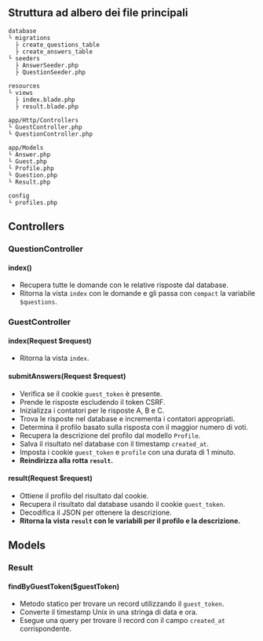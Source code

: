 ## Struttura ad albero dei file principali

```
database
└ migrations
  ├ create_questions_table
  ├ create_answers_table
└ seeders
  ├ AnswerSeeder.php
  ├ QuestionSeeder.php

resources
└ views
  ├ index.blade.php
  ├ result.blade.php

app/Http/Controllers
└ GuestController.php
└ QuestionController.php

app/Models
└ Answer.php
└ Guest.php
└ Profile.php
└ Question.php
└ Result.php

config
└ profiles.php
```

## Controllers

### QuestionController
#### index()
- Recupera tutte le domande con le relative risposte dal database.
- Ritorna la vista `index` con le domande e gli passa con `compact` la variabile `$questions`.

### GuestController
#### index(Request $request)
- Ritorna la vista `index`.

#### submitAnswers(Request $request)
- Verifica se il cookie `guest_token` è presente.
- Prende le risposte escludendo il token CSRF.
- Inizializza i contatori per le risposte A, B e C.
- Trova le risposte nel database e incrementa i contatori appropriati.
- Determina il profilo basato sulla risposta con il maggior numero di voti.
- Recupera la descrizione del profilo dal modello `Profile`.
- Salva il risultato nel database con il timestamp `created_at`.
- Imposta i cookie `guest_token` e `profile` con una durata di 1 minuto.
- <b>Reindirizza alla rotta `result`.</b>

#### result(Request $request)
- Ottiene il profilo del risultato dal cookie.
- Recupera il risultato dal database usando il cookie `guest_token`.
- Decodifica il JSON per ottenere la descrizione.
- <b>Ritorna la vista `result` con le variabili per il profilo e la descrizione.</b>

## Models

### Result
#### findByGuestToken($guestToken)
- Metodo statico per trovare un record utilizzando il `guest_token`.
- Converte il timestamp Unix in una stringa di data e ora.
- Esegue una query per trovare il record con il campo `created_at` corrispondente.